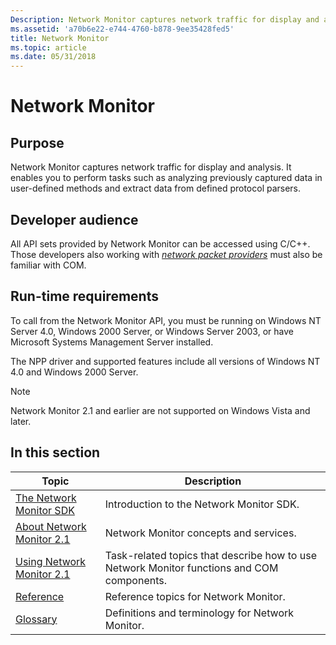 ```yaml
---
Description: Network Monitor captures network traffic for display and analysis. It enables you to perform tasks such as analyzing previously captured data in user-defined methods and extract data from defined protocol parsers.
ms.assetid: 'a70b6e22-e744-4760-b878-9ee35428fed5'
title: Network Monitor
ms.topic: article
ms.date: 05/31/2018
---
```


# Network Monitor

## Purpose

Network Monitor captures network traffic for display and analysis. It enables you to perform tasks such as analyzing previously captured data in user-defined methods and extract data from defined protocol parsers.

## Developer audience

All API sets provided by Network Monitor can be accessed using C/C++. Those developers also working with [*network packet providers*](n.md) must also be familiar with COM.

## Run-time requirements

To call from the Network Monitor API, you must be running on Windows NT Server 4.0, Windows 2000 Server, or Windows Server 2003, or have Microsoft Systems Management Server installed.

The NPP driver and supported features include all versions of Windows NT 4.0 and Windows 2000 Server.

> [!Note]  
> Network Monitor 2.1 and earlier are not supported on Windows Vista and later.

 

## In this section



| Topic                                                                 | Description                                                                                           |
|-----------------------------------------------------------------------|-------------------------------------------------------------------------------------------------------|
| [The Network Monitor SDK](the-network-monitor-sdk.md)<br/>     | Introduction to the Network Monitor SDK.<br/>                                                   |
| [About Network Monitor 2.1](about-network-monitor-2-1.md)<br/> | Network Monitor concepts and services.<br/>                                                     |
| [Using Network Monitor 2.1](using-network-monitor-2-1.md)<br/> | Task-related topics that describe how to use Network Monitor functions and COM components.<br/> |
| [Reference](reference.md)<br/>                                 | Reference topics for Network Monitor.<br/>                                                      |
| [Glossary](glossary.md)<br/>                                   | Definitions and terminology for Network Monitor.<br/>                                           |



 

 

 




